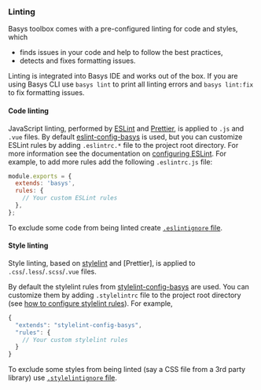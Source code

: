 ### Linting

Basys toolbox comes with a pre-configured linting for code and styles, which
* finds issues in your code and help to follow the best practices,
* detects and fixes formatting issues.

Linting is integrated into Basys IDE and works out of the box. If you are using Basys CLI use `basys lint` to print all linting errors and `basys lint:fix` to fix formatting issues.

#### Code linting

JavaScript linting, performed by [ESLint](https://eslint.org) and [Prettier](https://prettier.io), is applied to `.js` and `.vue` files. By default [eslint-config-basys](https://github.com/basys/basys/tree/master/packages/eslint-config-basys) is used, but you can customize ESLint rules by adding `.eslintrc.*` file to the project root directory. For more information see the documentation on [configuring ESLint](https://eslint.org/docs/user-guide/configuring). For example, to add more rules add the following `.eslintrc.js` file:
```javascript
module.exports = {
  extends: 'basys',
  rules: {
    // Your custom ESLint rules
  },
};
```
To exclude some code from being linted create [`.eslintignore` file](https://eslint.org/docs/user-guide/configuring#ignoring-files-and-directories).

#### Style linting

Style linting, based on [stylelint](https://stylelint.io) and [Prettier], is applied to `.css`/`.less`/`.scss`/`.vue` files.

By default the stylelint rules from [stylelint-config-basys](https://github.com/basys/basys/tree/master/packages/stylelint-config-basys) are used. You can customize them by adding `.stylelintrc` file to the project root directory (see [how to configure stylelint rules](https://stylelint.io/user-guide/configuration/#the-configuration-object)). For example,
```javascript
{
  "extends": "stylelint-config-basys",
  "rules": {
    // Your custom stylelint rules
  }
}
```

To exclude some styles from being linted (say a CSS file from a 3rd party library) use [`.stylelintignore` file](https://stylelint.io/user-guide/configuration/#stylelintignore).
